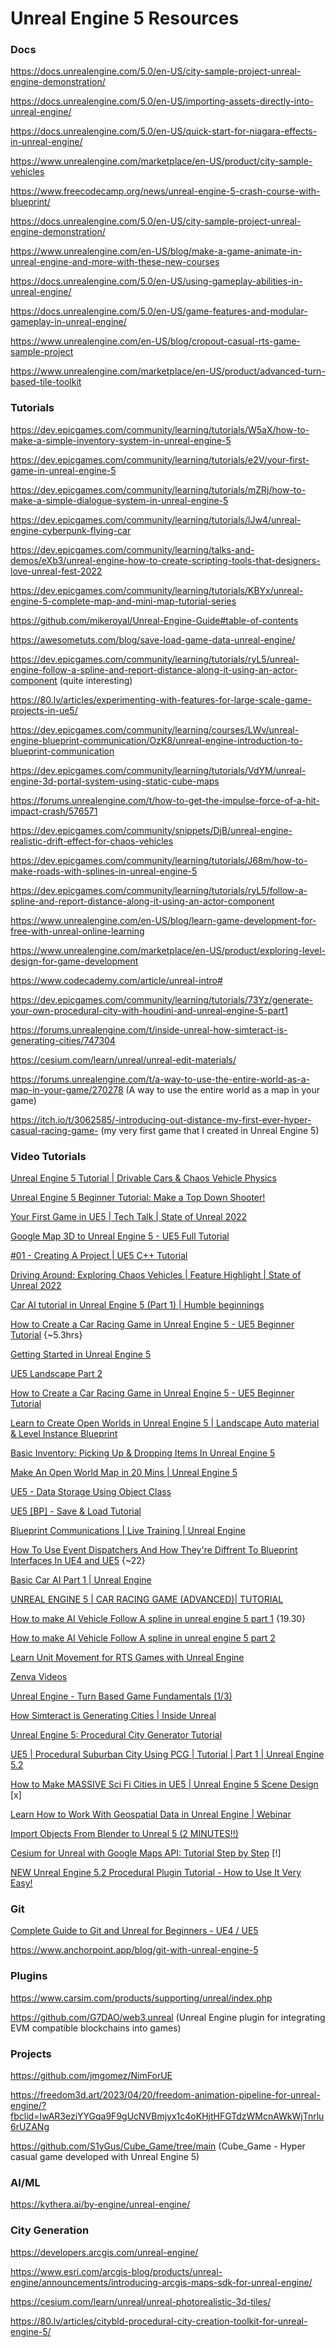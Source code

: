 # Unreal Engine 5 Resources

### Docs

https://docs.unrealengine.com/5.0/en-US/city-sample-project-unreal-engine-demonstration/

https://docs.unrealengine.com/5.0/en-US/importing-assets-directly-into-unreal-engine/

https://docs.unrealengine.com/5.0/en-US/quick-start-for-niagara-effects-in-unreal-engine/

https://www.unrealengine.com/marketplace/en-US/product/city-sample-vehicles

https://www.freecodecamp.org/news/unreal-engine-5-crash-course-with-blueprint/

https://docs.unrealengine.com/5.0/en-US/city-sample-project-unreal-engine-demonstration/

https://www.unrealengine.com/en-US/blog/make-a-game-animate-in-unreal-engine-and-more-with-these-new-courses

https://docs.unrealengine.com/5.0/en-US/using-gameplay-abilities-in-unreal-engine/

https://docs.unrealengine.com/5.0/en-US/game-features-and-modular-gameplay-in-unreal-engine/

https://www.unrealengine.com/en-US/blog/cropout-casual-rts-game-sample-project

https://www.unrealengine.com/marketplace/en-US/product/advanced-turn-based-tile-toolkit

### Tutorials

https://dev.epicgames.com/community/learning/tutorials/W5aX/how-to-make-a-simple-inventory-system-in-unreal-engine-5

https://dev.epicgames.com/community/learning/tutorials/e2V/your-first-game-in-unreal-engine-5

https://dev.epicgames.com/community/learning/tutorials/mZRj/how-to-make-a-simple-dialogue-system-in-unreal-engine-5

https://dev.epicgames.com/community/learning/tutorials/lJw4/unreal-engine-cyberpunk-flying-car

https://dev.epicgames.com/community/learning/talks-and-demos/eXb3/unreal-engine-how-to-create-scripting-tools-that-designers-love-unreal-fest-2022

https://dev.epicgames.com/community/learning/tutorials/KBYx/unreal-engine-5-complete-map-and-mini-map-tutorial-series

https://github.com/mikeroyal/Unreal-Engine-Guide#table-of-contents

https://awesometuts.com/blog/save-load-game-data-unreal-engine/

https://dev.epicgames.com/community/learning/tutorials/ryL5/unreal-engine-follow-a-spline-and-report-distance-along-it-using-an-actor-component (quite interesting)

https://80.lv/articles/experimenting-with-features-for-large-scale-game-projects-in-ue5/

https://dev.epicgames.com/community/learning/courses/LWv/unreal-engine-blueprint-communication/OzK8/unreal-engine-introduction-to-blueprint-communication

https://dev.epicgames.com/community/learning/tutorials/VdYM/unreal-engine-3d-portal-system-using-static-cube-maps

https://forums.unrealengine.com/t/how-to-get-the-impulse-force-of-a-hit-impact-crash/576571

https://dev.epicgames.com/community/snippets/DjB/unreal-engine-realistic-drift-effect-for-chaos-vehicles

https://dev.epicgames.com/community/learning/tutorials/J68m/how-to-make-roads-with-splines-in-unreal-engine-5

https://dev.epicgames.com/community/learning/tutorials/ryL5/follow-a-spline-and-report-distance-along-it-using-an-actor-component

https://www.unrealengine.com/en-US/blog/learn-game-development-for-free-with-unreal-online-learning

https://www.unrealengine.com/marketplace/en-US/product/exploring-level-design-for-game-development

https://www.codecademy.com/article/unreal-intro#

https://dev.epicgames.com/community/learning/tutorials/73Yz/generate-your-own-procedural-city-with-houdini-and-unreal-engine-5-part1

https://forums.unrealengine.com/t/inside-unreal-how-simteract-is-generating-cities/747304

https://cesium.com/learn/unreal/unreal-edit-materials/

https://forums.unrealengine.com/t/a-way-to-use-the-entire-world-as-a-map-in-your-game/270278 (A way to use the entire world as a map in your game)

https://itch.io/t/3062585/-introducing-out-distance-my-first-ever-hyper-casual-racing-game- (my very first game that I created in Unreal Engine 5)

### Video Tutorials

[Unreal Engine 5 Tutorial | Drivable Cars & Chaos Vehicle Physics](https://www.youtube.com/watch?app=desktop&v=T6vvnLRzjvY)

[Unreal Engine 5 Beginner Tutorial: Make a Top Down Shooter!](https://www.youtube.com/watch?v=ROMWCMmNBHE)

[Your First Game in UE5 | Tech Talk | State of Unreal 2022](https://www.youtube.com/watch?app=desktop&v=Itd677YZi50)

[Google Map 3D to Unreal Engine 5 - UE5 Full Tutorial](https://www.youtube.com/watch?app=desktop&v=mdXL-DTXBSU&fbclid=IwAR1nz8ZN8XUbZI5berSWoYAlike51nJGf9E0O9ieClSCwTnfaPJgN3Y4QNg)

[#01 - Creating A Project | UE5 C++ Tutorial](https://www.youtube.com/watch?v=g9dU0eCy8RI)

[Driving Around: Exploring Chaos Vehicles | Feature Highlight | State of Unreal 2022](https://www.youtube.com/watch?app=desktop&v=Wc6lUXOhRO0)

[Car AI tutorial in Unreal Engine 5 (Part 1) | Humble beginnings](https://www.youtube.com/watch?app=desktop&v=4fxMooQyJBg)

[How to Create a Car Racing Game in Unreal Engine 5 - UE5 Beginner Tutorial](https://www.youtube.com/watch?app=desktop&v=3P1A73Ghisw) {~5.3hrs}

[Getting Started in Unreal Engine 5](https://www.youtube.com/watch?app=desktop&v=cr9cCYO23JU)

[UE5 Landscape Part 2](https://www.youtube.com/watch?app=desktop&v=75-jI_cES18)

[How to Create a Car Racing Game in Unreal Engine 5 - UE5 Beginner Tutorial](https://www.youtube.com/watch?app=desktop&v=3P1A73Ghisw)

[Learn to Create Open Worlds in Unreal Engine 5 | Landscape Auto material & Level Instance Blueprint](https://www.youtube.com/watch?app=desktop&v=Y-CDWyQvKhA)

[Basic Inventory: Picking Up & Dropping Items In Unreal Engine 5](https://www.youtube.com/watch?app=desktop&v=t1ECs7CfPNE)

[Make An Open World Map in 20 Mins | Unreal Engine 5](https://www.youtube.com/watch?app=desktop&v=RCENB-s5POA)

[UE5 - Data Storage Using Object Class](https://www.youtube.com/watch?v=tKXoRfJtSkQ)

[UE5 [BP] - Save & Load Tutorial](https://www.youtube.com/watch?app=desktop&v=w-U8i4uhxSk)

[Blueprint Communications | Live Training | Unreal Engine](https://www.youtube.com/watch?v=EM_HYqQdToE)

[How To Use Event Dispatchers And How They're Diffrent To Blueprint Interfaces In UE4 and UE5](https://www.youtube.com/watch?v=r-Qm5dYQFEA) {~22}

[Basic Car AI Part 1 | Unreal Engine](https://www.youtube.com/watch?app=desktop&v=-qRHLLlE4lo)

[UNREAL ENGINE 5 | CAR RACING GAME (ADVANCED)| TUTORIAL](https://www.youtube.com/watch?app=desktop&v=A5LEJWdtT_I)

[How to make AI Vehicle Follow A spline in unreal engine 5 part 1](https://www.youtube.com/watch?v=MKMtQcArNuc) {19.30}

[How to make AI Vehicle Follow A spline in unreal engine 5 part 2](https://www.youtube.com/watch?v=Pq_5DwnItcw)

[Learn Unit Movement for RTS Games with Unreal Engine](https://www.youtube.com/watch?app=desktop&v=wAa1oKTbOtw)

[Zenva Videos](https://www.youtube.com/@Zenva?app=desktop&cbrd=1)

[Unreal Engine - Turn Based Game Fundamentals (1/3)](https://www.youtube.com/watch?app=desktop&v=5bhOQKHDE_M&cbrd=1)

[How Simteract is Generating Cities | Inside Unreal](https://www.youtube.com/watch?app=desktop&v=pvkPAj1EdXQ)

[Unreal Engine 5: Procedural City Generator Tutorial](https://www.youtube.com/watch?v=cZfov7yQYuQ)

[UE5 | Procedural Suburban City Using PCG | Tutorial | Part 1 | Unreal Engine 5.2](https://www.youtube.com/watch?v=C-_RYWevAW0)

[How to Make MASSIVE Sci Fi Cities in UE5 | Unreal Engine 5 Scene Design](https://www.youtube.com/watch?v=bURQa1lUhC4) [x]

[Learn How to Work With Geospatial Data in Unreal Engine | Webinar](https://www.youtube.com/watch?v=RKyyuAhnqP4&t=1850s)

[Import Objects From Blender to Unreal 5 (2 MINUTES!!)](https://www.youtube.com/watch?v=BqF5D4kteX8)

[Cesium for Unreal with Google Maps API: Tutorial Step by Step](https://www.youtube.com/watch?v=seb9jaiRWmk) [!]

[NEW Unreal Engine 5.2 Procedural Plugin Tutorial - How to Use It Very Easy!](https://www.youtube.com/watch?v=0YiDT08W_q8)

### Git

[Complete Guide to Git and Unreal for Beginners - UE4 / UE5](https://www.youtube.com/watch?v=5J0CczTshKY)

https://www.anchorpoint.app/blog/git-with-unreal-engine-5

### Plugins

https://www.carsim.com/products/supporting/unreal/index.php

https://github.com/G7DAO/web3.unreal (Unreal Engine plugin for integrating EVM compatible blockchains into games)

### Projects

https://github.com/jmgomez/NimForUE

https://freedom3d.art/2023/04/20/freedom-animation-pipeline-for-unreal-engine/?fbclid=IwAR3eziYYGqa9F9gUcNVBmjyx1c4oKHjtHFGTdzWMcnAWkWjTnrlu6rUZANg

https://github.com/S1yGus/Cube_Game/tree/main (Cube_Game - Hyper casual game developed with Unreal Engine 5)

### AI/ML

https://kythera.ai/by-engine/unreal-engine/

### City Generation

https://developers.arcgis.com/unreal-engine/

https://www.esri.com/arcgis-blog/products/unreal-engine/announcements/introducing-arcgis-maps-sdk-for-unreal-engine/

https://cesium.com/learn/unreal/unreal-photorealistic-3d-tiles/

https://80.lv/articles/citybld-procedural-city-creation-toolkit-for-unreal-engine-5/
